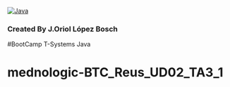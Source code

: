 [![Java](https://img.shields.io/badge/Java-007396?style=for-the-badge&logo=java&logoColor=white&labelColor=101010)]()
### Created By J.Oriol López Bosch
#BootCamp T-Systems Java
# mednologic-BTC_Reus_UD02_TA3_1
